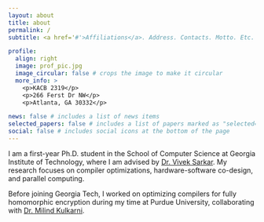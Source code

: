 ```yaml
---
layout: about
title: about
permalink: /
subtitle: <a href='#'>Affiliations</a>. Address. Contacts. Motto. Etc.

profile:
  align: right
  image: prof_pic.jpg
  image_circular: false # crops the image to make it circular
  more_info: >
    <p>KACB 2319</p>
    <p>266 Ferst Dr NW</p>
    <p>Atlanta, GA 30332</p>

news: false # includes a list of news items
selected_papers: false # includes a list of papers marked as "selected={true}"
social: false # includes social icons at the bottom of the page
---
```


I am a first-year Ph.D. student in the School of Computer Science at Georgia Institute of Technology, where I am advised by [Dr. Vivek Sarkar](https://vsarkar.cc.gatech.edu). My research focuses on compiler optimizations, hardware-software co-design, and parallel computing. 

Before joining Georgia Tech, I worked on optimizing compilers for fully homomorphic encryption during my time at Purdue University, collaborating with [Dr. Milind Kulkarni](https://engineering.purdue.edu/~milind/).
